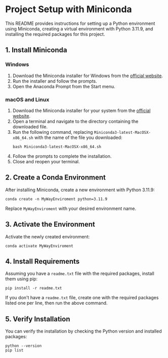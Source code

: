 # Project Setup with Miniconda

This README provides instructions for setting up a Python environment using Miniconda, creating a virtual environment with Python 3.11.9, and installing the required packages for this project.

## 1. Install Miniconda

### Windows

1. Download the Miniconda installer for Windows from the [official website](https://docs.conda.io/en/latest/miniconda.html).
2. Run the installer and follow the prompts.
3. Open the Anaconda Prompt from the Start menu.

### macOS and Linux

1. Download the Miniconda installer for your system from the [official website](https://docs.conda.io/en/latest/miniconda.html).
2. Open a terminal and navigate to the directory containing the downloaded file.
3. Run the following command, replacing `Miniconda3-latest-MacOSX-x86_64.sh` with the name of the file you downloaded:
   ```
   bash Miniconda3-latest-MacOSX-x86_64.sh
   ```
4. Follow the prompts to complete the installation.
5. Close and reopen your terminal.

## 2. Create a Conda Environment

After installing Miniconda, create a new environment with Python 3.11.9:

```
conda create -n MyWayEnviroment python=3.11.9
```

Replace `MyWayEnviroment` with your desired environment name.

## 3. Activate the Environment

Activate the newly created environment:

```
conda activate MyWayEnviroment
```

## 4. Install Requirements

Assuming you have a `readme.txt` file with the required packages, install them using pip:

```
pip install -r readme.txt
```

If you don't have a `readme.txt` file, create one with the required packages listed one per line, then run the above command.

## 5. Verify Installation

You can verify the installation by checking the Python version and installed packages:

```
python --version
pip list
```

